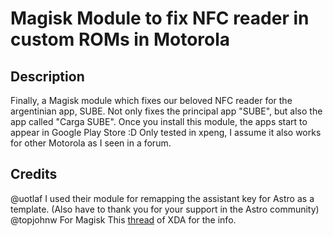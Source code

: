 # Magisk Module to fix NFC reader in custom ROMs in Motorola

## Description

Finally, a Magisk module which fixes our beloved NFC reader for the argentinian app, SUBE. Not only fixes the principal app "SUBE", but also the app called "Carga SUBE". Once you install this module, the apps start to appear in Google Play Store :D
Only tested in xpeng, I assume it also works for other Motorola as I seen in a forum.

## Credits

@uotlaf I used their module for remapping the assistant key for Astro as a template. (Also have to thank you for your support in the Astro community) 
@topjohnw For Magisk
This [thread](https://xdaforums.com/t/solution-to-incompatibility-of-custom-roms-with-load-up-solucion-a-incompatibilidad-de-custom-roms-con-carga-sube.4449777/) of XDA for the info.
 
